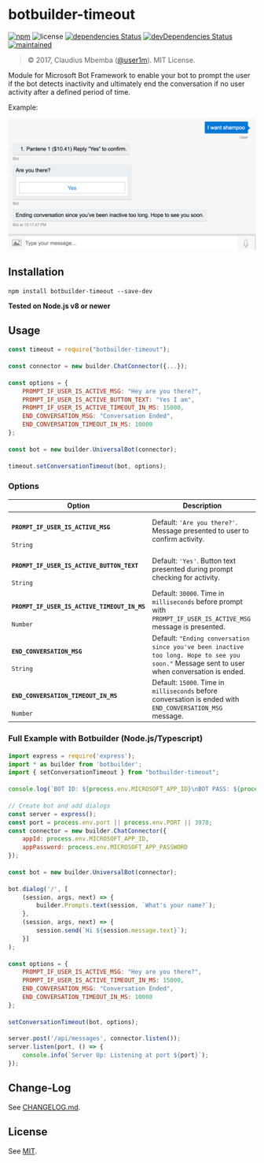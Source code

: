 # botbuilder-timeout

[![npm](https://img.shields.io/badge/botbuilder--timeout-pass-green.svg)](https://github.com/user1m/botbuilder-timeout/)
![license](https://img.shields.io/badge/license-MIT-blue.svg)
[![dependencies Status](https://david-dm.org/user1m/botbuilder-timeout/status.svg)](https://david-dm.org/user1m/botbuilder-timeout)
[![devDependencies Status](https://david-dm.org/user1m/botbuilder-timeout/dev-status.svg)](https://david-dm.org/user1m/botbuilder-timeout?type=dev)
[![maintained](https://img.shields.io/maintenance/yes/2017.svg)](https://github.com/user1m/botbuilder-timeout/graphs/commit-activity)  

> © 2017, Claudius Mbemba ([@user1m](https://github.com/user1m)). MIT License.

Module for Microsoft Bot Framework to enable your bot to prompt the user if the bot detects inactivity and ultimately end the conversation if no user activity after a defined period of time.

Example:

![Example Screenshot](./images/timeout.png)

## Installation

```shell
npm install botbuilder-timeout --save-dev
```

**Tested on Node.js v8 or newer**


## Usage

```js
const timeout = require("botbuilder-timeout");

const connector = new builder.ChatConnector({...});

const options = {
    PROMPT_IF_USER_IS_ACTIVE_MSG: "Hey are you there?",
    PROMPT_IF_USER_IS_ACTIVE_BUTTON_TEXT: "Yes I am",
    PROMPT_IF_USER_IS_ACTIVE_TIMEOUT_IN_MS: 15000,
    END_CONVERSATION_MSG: "Conversation Ended",
    END_CONVERSATION_TIMEOUT_IN_MS: 10000
};

const bot = new builder.UniversalBot(connector);

timeout.setConversationTimeout(bot, options);

```

### Options


| Option   | Description |
| -------- | ----------- |
| <h4>**`PROMPT_IF_USER_IS_ACTIVE_MSG`**</h4> `String` | Default: `'Are you there?'`. Message presented to user to confirm activity.
| <h4>**`PROMPT_IF_USER_IS_ACTIVE_BUTTON_TEXT`**</h4> `String` | Default: `'Yes'`. Button text presented during prompt checking for activity.
| <h4>**`PROMPT_IF_USER_IS_ACTIVE_TIMEOUT_IN_MS`**</h4> `Number` | Default: `30000`. Time in `milliseconds` before prompt with `PROMPT_IF_USER_IS_ACTIVE_MSG` message is presented.
| <h4>**`END_CONVERSATION_MSG`**</h4> `String` | Default: `"Ending conversation since you've been inactive too long. Hope to see you soon."` Message sent to user when conversation is ended.
| <h4>**`END_CONVERSATION_TIMEOUT_IN_MS`**</h4> `Number` | Default: `15000`. Time in `milliseconds` before conversation is ended with `END_CONVERSATION_MSG` message. |

### Full Example with Botbuilder (Node.js/Typescript)

```js
import express = require('express');
import * as builder from 'botbuilder';
import { setConversationTimeout } from "botbuilder-timeout";

console.log(`BOT ID: ${process.env.MICROSOFT_APP_ID}\nBOT PASS: ${process.env.MICROSOFT_APP_PASSWORD}`);

// Create bot and add dialogs
const server = express();
const port = process.env.port || process.env.PORT || 3978;
const connector = new builder.ChatConnector({
    appId: process.env.MICROSOFT_APP_ID,
    appPassword: process.env.MICROSOFT_APP_PASSWORD
});

const bot = new builder.UniversalBot(connector);

bot.dialog('/', [
    (session, args, next) => {
        builder.Prompts.text(session, `What's your name?`);
    },
    (session, args, next) => {
        session.send(`Hi ${session.message.text}`);
    }]
);

const options = {
    PROMPT_IF_USER_IS_ACTIVE_MSG: "Hey are you there?",
    PROMPT_IF_USER_IS_ACTIVE_TIMEOUT_IN_MS: 15000,
    END_CONVERSATION_MSG: "Conversation Ended",
    END_CONVERSATION_TIMEOUT_IN_MS: 10000
};

setConversationTimeout(bot, options);

server.post('/api/messages', connector.listen());
server.listen(port, () => {
    console.info(`Server Up: Listening at port ${port}`);
});
```

## Change-Log

See [CHANGELOG.md](https://github.com/user1m/botbuilder-timeout/blob/master/CHANGELOG.md).

## License

See [MIT](https://github.com/user1m/botbuilder-timeout/blob/master/LICENSE).
